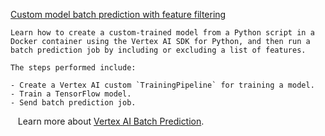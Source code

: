 
[Custom model batch prediction with feature filtering](https://github.com/GoogleCloudPlatform/vertex-ai-samples/blob/main/notebooks/official/prediction/custom_batch_prediction_feature_filter.ipynb)

```
Learn how to create a custom-trained model from a Python script in a Docker container using the Vertex AI SDK for Python, and then run a batch prediction job by including or excluding a list of features.

The steps performed include:

- Create a Vertex AI custom `TrainingPipeline` for training a model.
- Train a TensorFlow model.
- Send batch prediction job.

```

&nbsp;&nbsp;&nbsp;Learn more about [Vertex AI Batch Prediction](https://cloud.google.com/vertex-ai/docs/tabular-data/classification-regression/get-batch-predictions).

